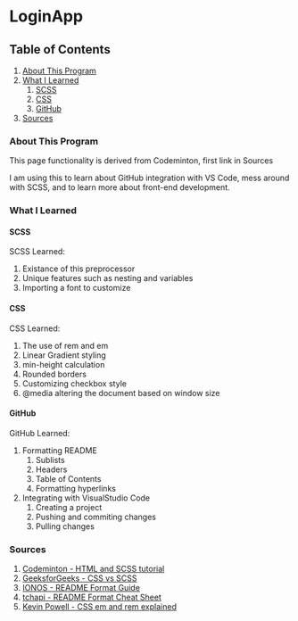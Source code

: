 # LoginApp
## Table of Contents
1. [About This Program](###About-This-Program)
2. [What I Learned](###What-I-Learned)
    1. [SCSS](####SCSS)
    2. [CSS](####CSS)
    3. [GitHub](####GitHub)
3. [Sources](###Sources)

### About This Program
This page functionality is derived from Codeminton, first link in Sources

I am using this to learn about GitHub integration with VS Code, mess around with SCSS, and to learn more about front-end development.

### What I Learned
#### SCSS
SCSS Learned:
1. Existance of this preprocessor
2. Unique features such as nesting and variables
3. Importing a font to customize

#### CSS
CSS Learned:
1. The use of rem and em
2. Linear Gradient styling
3. min-height calculation
4. Rounded borders
5. Customizing checkbox style
6. @media altering the document based on window size

#### GitHub
GitHub Learned:
1. Formatting README
    1. Sublists
    2. Headers
    3. Table of Contents
    4. Formatting hyperlinks
2. Integrating with VisualStudio Code
    1. Creating a project
    2. Pushing and commiting changes
    3. Pulling changes

### Sources
1. [Codeminton - HTML and SCSS tutorial](https://www.youtube.com/watch?v=9g7rFjOuggU&list=PLubtSAbWc9Wux8swIjmdaK1G67oFnsK3W&index=9&t=290s)
2. [GeeksforGeeks - CSS vs SCSS](https://www.geeksforgeeks.org/what-is-the-difference-between-css-and-scss/)
3. [IONOS - README Format Guide](https://www.ionos.com/digitalguide/websites/web-development/readme-file/)
4. [tchapi - README Format Cheat Sheet](https://github.com/tchapi/markdown-cheatsheet/blob/master/README.md)
5. [Kevin Powell - CSS em and rem explained](https://www.youtube.com/watch?v=_-aDOAMmDHI)